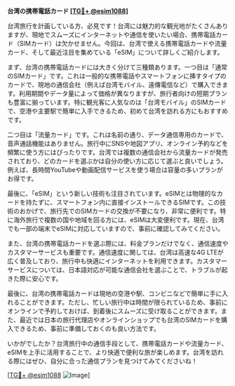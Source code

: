 **台湾の携帯電話カード [[TG💪+ @esim1088](https://t.me/s/esim1088)]**

台湾旅行を計画している方、必見です！台湾には魅力的な観光地がたくさんありますが、現地でスムーズにインターネットや通信を使いたい場合、携帯電話カード（SIMカード）は欠かせません。今回は、台湾で使える携帯電話カードや流量カード、そして最近注目を集めている「eSIM」について詳しくご紹介します。

まず、台湾の携帯電話カードには大きく分けて三種類あります。一つ目は「通常のSIMカード」です。これは一般的な携帯電話やスマートフォンに挿すタイプのカードで、現地の通信会社（例えば台湾モバイル、遠傳電信など）で購入できます。利用期間やデータ量によって価格が異なりますが、旅行者向けの短期プランも豊富に揃っています。特に観光客に人気なのは「台湾モバイル」のSIMカードで、空港や主要駅で簡単に入手できるため、初めて台湾を訪れる方にもおすすめです。

二つ目は「流量カード」です。これは名前の通り、データ通信専用のカードで、音声通話機能はありません。旅行中にSNSや地図アプリ、オンライン予約などを頻繁に使う方にはぴったりです。台湾では複数の通信会社から流量カードが発売されており、どのカードを選ぶかは自分の使い方に応じて選ぶと良いでしょう。例えば、長時間YouTubeや動画配信サービスを使う場合は容量の多いプランがお得です。

最後に、「eSIM」という新しい技術も注目されています。eSIMとは物理的なカードを持たずに、スマートフォン内に直接インストールできるSIMです。この技術のおかげで、旅行先でのSIMカードの交換が不要になり、非常に便利です。特に海外旅行で複数の国や地域を回る方には、eSIMは大変便利です。現在、台湾でも一部の端末でeSIMに対応していますので、事前に確認してみてください。

また、台湾の携帯電話カードを選ぶ際には、料金プランだけでなく、通信速度やカスタマーサービスも重要です。通信速度に関しては、台湾は高速な4G LTEが広く普及しており、旅行中も快適にインターネットを利用できます。カスタマーサービスについては、日本語対応が可能な通信会社を選ぶことで、トラブルが起きた際に安心です。

最後に、台湾の携帯電話カードは現地の空港や駅、コンビニなどで簡単に手に入れることができます。ただし、忙しい旅行中は時間が限られているため、事前にオンラインで予約しておけば、到着後にスムーズに受け取ることができます。また、最近では日本の旅行代理店やオンラインショップでも台湾のSIMカードを購入できるため、事前に準備しておくのも良い方法です。

いかがでしたか？台湾旅行中の通信手段として、携帯電話カードや流量カード、eSIMを上手に活用することで、より快適で便利な旅が楽しめます。台湾を訪れる際にはぜひ、自分に合った通信プランを見つけてみてくださいね！

[[TG💪+ @esim1088](https://t.me/s/esim1088) ![Image](https://i.postimg.cc/Y0z9fWf4/image.png)]